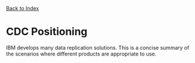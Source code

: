 [Back to Index](https://github.com/zeditor01/cdc_setup/blob/main/index.md)

# CDC Positioning

IBM develops many data replication solutions. This is a concise summary of the scenarios where different products are appropriate to use.


